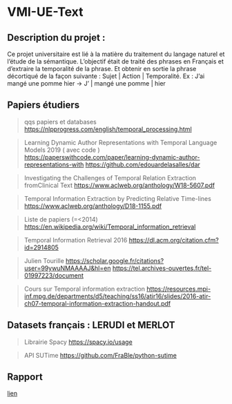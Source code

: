 # VMI-UE-Text

## Description du projet :

Ce projet universitaire est lié à la matière du traitement du langage naturel et l’étude de la sémantique.
L’objectif était de traité des phrases en Français et d’extraire la temporalité de la phrase. Et obtenir en sortie la phrase décortiqué de la façon suivante : Sujet | Action | Temporalité. Ex : J’ai mangé une pomme hier -> J’ | mangé une pomme | hier

## Papiers étudiers

> qqs papiers et databases
https://nlpprogress.com/english/temporal_processing.html

> Learning Dynamic Author Representations with Temporal Language Models 2019 ( avec code )
https://paperswithcode.com/paper/learning-dynamic-author-representations-with
https://github.com/edouardelasalles/dar

> Investigating the Challenges of Temporal Relation Extraction fromClinical Text
https://www.aclweb.org/anthology/W18-5607.pdf

> Temporal Information Extraction by Predicting Relative Time-lines
https://www.aclweb.org/anthology/D18-1155.pdf

> Liste de papiers (=<2014)
https://en.wikipedia.org/wiki/Temporal_information_retrieval

> Temporal Information Retrieval 2016
https://dl.acm.org/citation.cfm?id=2914805

> Julien Tourille
https://scholar.google.fr/citations?user=99ywuNMAAAAJ&hl=en
https://tel.archives-ouvertes.fr/tel-01997223/document

> Cours sur Temporal information extraction
https://resources.mpi-inf.mpg.de/departments/d5/teaching/ss16/atir16/slides/2016-atir-ch07-temporal-information-extraction-handout.pdf

## Datasets français : LERUDI et MERLOT

> Librairie Spacy
https://spacy.io/usage

> API SUTime
https://github.com/FraBle/python-sutime

## Rapport
[lien](https://drive.google.com/file/d/1jmu_ngdN32t62jsKpQ_sb_AqL_0Aw5xH/view?usp=sharing)
